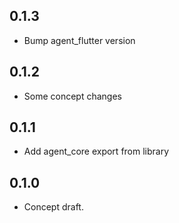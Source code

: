 ## 0.1.3

 - Bump agent_flutter version

## 0.1.2

 - Some concept changes

## 0.1.1

 - Add agent_core export from library

## 0.1.0

- Concept draft.
